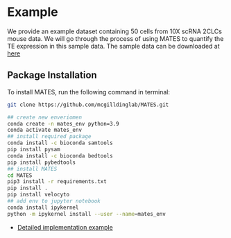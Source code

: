 # Example 
We provide an example dataset containing 50 cells from 10X scRNA 2CLCs mouse data. We will go through the process of using MATES to quantify the TE expression in this sample data. The sample data can be downloaded at [here](https://mcgill-my.sharepoint.com/:u:/g/personal/ruohan_wang4_mail_mcgill_ca/EdwyzdHz1KtLr9G_c503mwsB_tvo0zfH4CCcQJ0XvmM4eQ?e=i4C8ev)

## Package Installation
To install MATES, run the following command in terminal:
```sh
git clone https://github.com/mcgilldinglab/MATES.git

## create new enveriomen
conda create -n mates_env python=3.9
conda activate mates_env
## install required package
conda install -c bioconda samtools
pip install pysam
conda install -c bioconda bedtools
pip install pybedtools
## install MATES
cd MATES
pip3 install -r requirements.txt 
pip install .
pip install velocyto
## add env to jupyter notebook
conda install ipykernel
python -m ipykernel install --user --name=mates_env
```
* [Detailed implementation example](https://github.com/mcgilldinglab/MATES/blob/main/Sample/sample_pipeline.ipynb)
